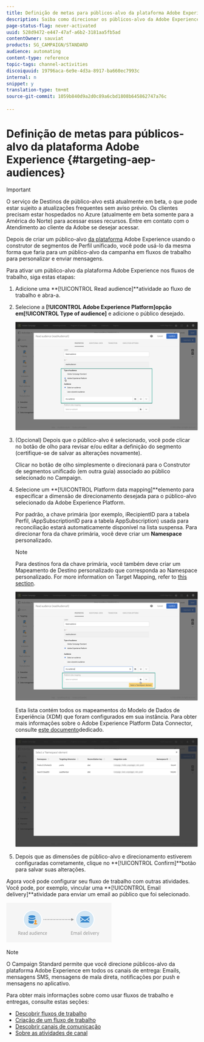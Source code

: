 ```yaml
---
title: Definição de metas para públicos-alvo da plataforma Adobe Experience
description: Saiba como direcionar os públicos-alvo da Adobe Experience PLatform nos fluxos de trabalho.
page-status-flag: never-activated
uuid: 528d9472-e447-47af-a6b2-3181aa5fb5ad
contentOwner: sauviat
products: SG_CAMPAIGN/STANDARD
audience: automating
content-type: reference
topic-tags: channel-activities
discoiquuid: 19796aca-6e9e-4d3a-8917-ba660ec7993c
internal: n
snippet: y
translation-type: tm+mt
source-git-commit: 1059b840d9a2d0c89a6cbd1808b645862747a76c

---
```



# Definição de metas para públicos-alvo da plataforma Adobe Experience {#targeting-aep-audiences}

>[!IMPORTANT]
>
>O serviço de Destinos de público-alvo está atualmente em beta, o que pode estar sujeito a atualizações frequentes sem aviso prévio. Os clientes precisam estar hospedados no Azure (atualmente em beta somente para a América do Norte) para acessar esses recursos. Entre em contato com o Atendimento ao cliente da Adobe se desejar acessar.

Depois de criar um público-alvo [da plataforma](../../audiences/using/aep-about-audience-destinations-service.md) Adobe Experience usando o construtor de segmentos de Perfil unificado, você pode usá-lo da mesma forma que faria para um público-alvo da campanha em fluxos de trabalho para personalizar e enviar mensagens.

Para ativar um público-alvo da plataforma Adobe Experience nos fluxos de trabalho, siga estas etapas:

1. Adicione uma **[!UICONTROL Read audience]**atividade ao fluxo de trabalho e abra-a.

1. Selecione a **[!UICONTROL Adobe Experience Platform]**opção em**[!UICONTROL Type of audience]** e adicione o público desejado.

   ![](assets/aep_wkf_readaudience.png)

1. (Opcional) Depois que o público-alvo é selecionado, você pode clicar no botão de olho para revisar e/ou editar a definição do segmento (certifique-se de salvar as alterações novamente).

   Clicar no botão de olho simplesmente o direcionará para o Construtor de segmentos unificado (em outra guia) associado ao público selecionado no Campaign.

1. Selecione um **[!UICONTROL Platform data mapping]**elemento para especificar a dimensão de direcionamento desejada para o público-alvo selecionado da Adobe Experience Platform.

   Por padrão, a chave primária (por exemplo, iRecipientID para a tabela Perfil, iAppSubscriptionID para a tabela AppSubscription) usada para reconciliação estará automaticamente disponível na lista suspensa. Para direcionar fora da chave primária, você deve criar um **Namespace** personalizado.

   >[!NOTE]
   >
   >Para destinos fora da chave primária, você também deve criar um Mapeamento de Destino personalizado que corresponda ao Namespace personalizado. For more information on Target Mapping, refer to [this section](../../administration/using/target-mappings-in-campaign.md).

   ![](assets/aep_wkf_readaudience_namespace.png)

   Esta lista contém todos os mapeamentos do Modelo de Dados de Experiência (XDM) que foram configurados em sua instância. Para obter mais informações sobre o Adobe Experience Platform Data Connector, consulte [este documento](../../administration/using/aep-about-data-connector.md)dedicado.

   ![](assets/aep_wkf_readaudience_namespace2.png)

1. Depois que as dimensões de público-alvo e direcionamento estiverem configuradas corretamente, clique no **[!UICONTROL Confirm]**botão para salvar suas alterações.

Agora você pode configurar seu fluxo de trabalho com outras atividades. Você pode, por exemplo, vincular uma **[!UICONTROL Email delivery]**atividade para enviar um email ao público que foi selecionado.

![](assets/aep_wkf_email.png)

>[!NOTE]
>
>O Campaign Standard permite que você direcione públicos-alvo da plataforma Adobe Experience em todos os canais de entrega: Emails, mensagens SMS, mensagens de mala direta, notificações por push e mensagens no aplicativo.

Para obter mais informações sobre como usar fluxos de trabalho e entregas, consulte estas seções:

* [Descobrir fluxos de trabalho](../../automating/using/discovering-workflows.md)
* [Criação de um fluxo de trabalho](../../automating/using/building-a-workflow.md)
* [Descobrir canais de comunicação](../../channels/using/discovering-communication-channels.md)
* [Sobre as atividades de canal](../../automating/using/about-channel-activities.md)
